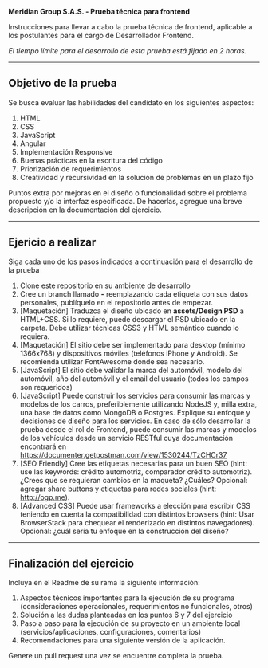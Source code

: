 **Meridian Group S.A.S. - Prueba técnica para frontend**

Instrucciones para llevar a cabo la prueba técnica de frontend, aplicable a los postulantes para el cargo de Desarrollador Frontend. 

*El tiempo límite para el desarrollo de esta prueba está fijado en 2 horas.*

---

## Objetivo de la prueba

Se busca evaluar las habilidades del candidato en los siguientes aspectos:

1. HTML
2. CSS
3. JavaScript
4. Angular
5. Implementación Responsive
6. Buenas prácticas en la escritura del código
7. Priorización de requerimientos
8. Creatividad y recursividad en la solución de problemas en un plazo fijo

Puntos extra por mejoras en el diseño o funcionalidad sobre el problema propuesto y/o la interfaz especificada. De hacerlas, agregue una breve descripción en la documentación del ejercicio.

---

## Ejericio a realizar

Siga cada uno de los pasos indicados a continuación para el desarrollo de la prueba

1. Clone este repositorio en su ambiente de desarrollo
2. Cree un branch llamado **<nombre>-<apellido>** reemplazando cada etiqueta con sus datos personales, publíquelo en el repositorio antes de empezar.
3. [Maquetación] Traduzca el diseño ubicado en **assets/Design PSD** a HTML+CSS. Si lo requiere, puede descargar el PSD ubicado en la carpeta. Debe utilizar técnicas CSS3 y HTML semántico cuando lo requiera. 
4. [Maquetación] El sitio debe ser implementado para desktop (mínimo 1366x768) y dispositivos móviles (teléfonos iPhone y Android). Se recomienda utilizar FontAwesome donde sea necesario.
5. [JavaScript] El sitio debe validar la marca del automóvil, modelo del automóvil, año del automóvil y el email del usuario (todos los campos son requeridos)
6. [JavaScript] Puede construir los servicios para consumir las marcas y modelos de los carros, preferiblemente utilizando NodeJS y, milla extra, una base de datos como MongoDB o Postgres. Explique su enfoque y decisiones de diseño para los servicios. En caso de sólo desarrollar la prueba desde el rol de Frontend, puede consumir las marcas y modelos de los vehículos desde un servicio RESTful cuya documentación encontrará en https://documenter.getpostman.com/view/1530244/TzCHCr37
7. [SEO Friendly] Cree las etiquetas necesarias para un buen SEO (hint: use las keywords: crédito automotriz, comparador crédito automotriz). ¿Crees que se requieran cambios en la maqueta? ¿Cuáles? Opcional: agregar share buttons y etiquetas para redes sociales (hint: http://ogp.me).
8. [Advanced CSS] Puede usar frameworks a elección para escribir CSS teniendo en cuenta la compatibilidad con distintos browsers (hint: Usar BrowserStack para chequear el renderizado en distintos navegadores). Opcional: ¿cuál sería tu enfoque en la construcción del diseño?

---

## Finalización del ejercicio

Incluya en el Readme de su rama la siguiente información:

1. Aspectos técnicos importantes para la ejecución de su programa (consideraciones operacionales, requerimientos no funcionales, otros)
2. Solución a las dudas planteadas en los puntos 6 y 7 del ejercicio
3. Paso a paso para la ejecución de su proyecto en un ambiente local (servicios/aplicaciones, configuraciones, comentarios)
4. Recomendaciones para una siguiente versión de la aplicación.

Genere un pull request una vez se encuentre completa la prueba.